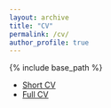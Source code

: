 ```yaml
---
layout: archive
title: "CV"
permalink: /cv/
author_profile: true
---
```


{% include base_path %}

* [Short CV](/files/cv-short.pdf)
* [Full CV](/files/cv.pdf)
